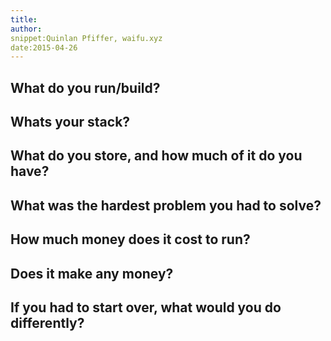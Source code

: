 ```yaml
---
title:
author:
snippet:Quinlan Pfiffer, waifu.xyz
date:2015-04-26
---
```


## What do you run/build?

## Whats your stack?

## What do you store, and how much of it do you have?

## What was the hardest problem you had to solve?

## How much money does it cost to run?

## Does it make any money?

## If you had to start over, what would you do differently?
